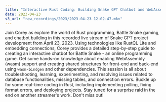 ```yaml
---
title: "Interactive Rust Coding: Building Snake GPT Chatbot and WebAssembly Integration"
date: 2023-04-23
s3_url: "raw_recordings/2023/2023-04-23 12-02-47.mkv"
---
```


Join Corey as explore the world of Rust programming, Battle Snake gaming, and chatbot building in this recorded live stream of Snake GPT project development from April 23, 2023. Using technologies like RustQL Lite and embedding connections, Corey provides a detailed step-by-step guide to creating an interactive chatbot for Battle Snake - an online programming game. Get some hands-on knowledge about enabling WebAssembly (wasm) support and creating shared structures for front-end and back-end using `wasm-bindgen` and other dependencies. This session is all about troubleshooting, learning, experimenting, and resolving issues related to database functionalities, missing tables, and connection errors. Buckle up for some real-time coding in Rust, including implementing polling, fixing format errors, and deploying projects. Stay tuned for a surprise raid in the end on another streamer's work. Don't miss out!
